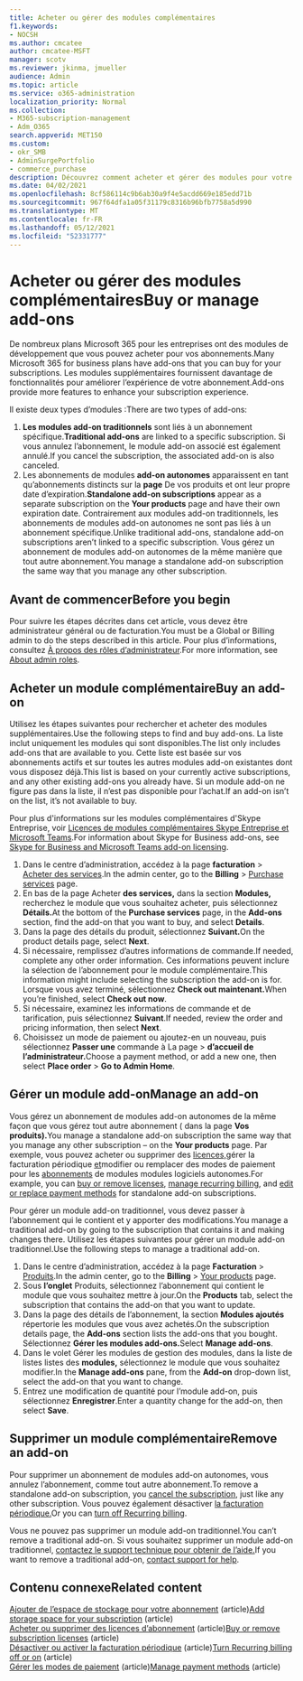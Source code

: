 ```yaml
---
title: Acheter ou gérer des modules complémentaires
f1.keywords:
- NOCSH
ms.author: cmcatee
author: cmcatee-MSFT
manager: scotv
ms.reviewer: jkinma, jmueller
audience: Admin
ms.topic: article
ms.service: o365-administration
localization_priority: Normal
ms.collection:
- M365-subscription-management
- Adm_O365
search.appverid: MET150
ms.custom:
- okr_SMB
- AdminSurgePortfolio
- commerce_purchase
description: Découvrez comment acheter et gérer des modules pour votre abonnement Microsoft 365 pour les entreprises.
ms.date: 04/02/2021
ms.openlocfilehash: 8cf586114c9b6ab30a9f4e5acdd669e185edd71b
ms.sourcegitcommit: 967f64dfa1a05f31179c8316b96bfb7758a5d990
ms.translationtype: MT
ms.contentlocale: fr-FR
ms.lasthandoff: 05/12/2021
ms.locfileid: "52331777"
---
```

# <a name="buy-or-manage-add-ons"></a><span data-ttu-id="b810e-103">Acheter ou gérer des modules complémentaires</span><span class="sxs-lookup"><span data-stu-id="b810e-103">Buy or manage add-ons</span></span>

<span data-ttu-id="b810e-104">De nombreux plans Microsoft 365 pour les entreprises ont des modules de développement que vous pouvez acheter pour vos abonnements.</span><span class="sxs-lookup"><span data-stu-id="b810e-104">Many Microsoft 365 for business plans have add-ons that you can buy for your subscriptions.</span></span> <span data-ttu-id="b810e-105">Les modules supplémentaires fournissent davantage de fonctionnalités pour améliorer l’expérience de votre abonnement.</span><span class="sxs-lookup"><span data-stu-id="b810e-105">Add-ons provide more features to enhance your subscription experience.</span></span>

<span data-ttu-id="b810e-106">Il existe deux types d’modules :</span><span class="sxs-lookup"><span data-stu-id="b810e-106">There are two types of add-ons:</span></span>

1. <span data-ttu-id="b810e-107">**Les modules add-on traditionnels** sont liés à un abonnement spécifique.</span><span class="sxs-lookup"><span data-stu-id="b810e-107">**Traditional add-ons** are linked to a specific subscription.</span></span> <span data-ttu-id="b810e-108">Si vous annulez l’abonnement, le module add-on associé est également annulé.</span><span class="sxs-lookup"><span data-stu-id="b810e-108">If you cancel the subscription, the associated add-on is also canceled.</span></span>
2. <span data-ttu-id="b810e-109">Les abonnements de modules **add-on autonomes** apparaissent en tant qu’abonnements distincts sur la **page** De vos produits et ont leur propre date d’expiration.</span><span class="sxs-lookup"><span data-stu-id="b810e-109">**Standalone add-on subscriptions** appear as a separate subscription on the **Your products** page and have their own expiration date.</span></span> <span data-ttu-id="b810e-110">Contrairement aux modules add-on traditionnels, les abonnements de modules add-on autonomes ne sont pas liés à un abonnement spécifique.</span><span class="sxs-lookup"><span data-stu-id="b810e-110">Unlike traditional add-ons, standalone add-on subscriptions aren’t linked to a specific subscription.</span></span> <span data-ttu-id="b810e-111">Vous gérez un abonnement de modules add-on autonomes de la même manière que tout autre abonnement.</span><span class="sxs-lookup"><span data-stu-id="b810e-111">You manage a standalone add-on subscription the same way that you manage any other subscription.</span></span>

## <a name="before-you-begin"></a><span data-ttu-id="b810e-112">Avant de commencer</span><span class="sxs-lookup"><span data-stu-id="b810e-112">Before you begin</span></span>

<span data-ttu-id="b810e-113">Pour suivre les étapes décrites dans cet article, vous devez être administrateur général ou de facturation.</span><span class="sxs-lookup"><span data-stu-id="b810e-113">You must be a Global or Billing admin to do the steps described in this article.</span></span> <span data-ttu-id="b810e-114">Pour plus d’informations, consultez [À propos des rôles d’administrateur](../admin/add-users/about-admin-roles.md).</span><span class="sxs-lookup"><span data-stu-id="b810e-114">For more information, see [About admin roles](../admin/add-users/about-admin-roles.md).</span></span>

## <a name="buy-an-add-on"></a><span data-ttu-id="b810e-115">Acheter un module complémentaire</span><span class="sxs-lookup"><span data-stu-id="b810e-115">Buy an add-on</span></span>

<span data-ttu-id="b810e-116">Utilisez les étapes suivantes pour rechercher et acheter des modules supplémentaires.</span><span class="sxs-lookup"><span data-stu-id="b810e-116">Use the following steps to find and buy add-ons.</span></span> <span data-ttu-id="b810e-117">La liste inclut uniquement les modules qui sont disponibles.</span><span class="sxs-lookup"><span data-stu-id="b810e-117">The list only includes add-ons that are available to you.</span></span> <span data-ttu-id="b810e-118">Cette liste est basée sur vos abonnements actifs et sur toutes les autres modules add-on existantes dont vous disposez déjà.</span><span class="sxs-lookup"><span data-stu-id="b810e-118">This list is based on your currently active subscriptions, and any other existing add-ons you already have.</span></span> <span data-ttu-id="b810e-119">Si un module add-on ne figure pas dans la liste, il n’est pas disponible pour l’achat.</span><span class="sxs-lookup"><span data-stu-id="b810e-119">If an add-on isn’t on the list, it’s not available to buy.</span></span>

<span data-ttu-id="b810e-120">Pour plus d'informations sur les modules complémentaires d'Skype Entreprise, voir [Licences de modules complémentaires Skype Entreprise et Microsoft Teams](/SkypeForBusiness/skype-for-business-and-microsoft-teams-add-on-licensing/skype-for-business-and-microsoft-teams-add-on-licensing).</span><span class="sxs-lookup"><span data-stu-id="b810e-120">For information about Skype for Business add-ons, see [Skype for Business and Microsoft Teams add-on licensing](/SkypeForBusiness/skype-for-business-and-microsoft-teams-add-on-licensing/skype-for-business-and-microsoft-teams-add-on-licensing).</span></span>

1. <span data-ttu-id="b810e-121">Dans le centre d’administration, accédez à la page **facturation** \> <a href="https://go.microsoft.com/fwlink/p/?linkid=868433" target="_blank">Acheter des services</a>.</span><span class="sxs-lookup"><span data-stu-id="b810e-121">In the admin center, go to the **Billing** \> <a href="https://go.microsoft.com/fwlink/p/?linkid=868433" target="_blank">Purchase services</a> page.</span></span>
2. <span data-ttu-id="b810e-122">En bas de la page Acheter **des services,** dans la section **Modules,** recherchez le module que vous souhaitez acheter, puis sélectionnez **Détails.**</span><span class="sxs-lookup"><span data-stu-id="b810e-122">At the bottom of the **Purchase services** page, in the **Add-ons** section, find the add-on that you want to buy, and select **Details**.</span></span>
3. <span data-ttu-id="b810e-123">Dans la page des détails du produit, sélectionnez **Suivant.**</span><span class="sxs-lookup"><span data-stu-id="b810e-123">On the product details page, select **Next**.</span></span>
4. <span data-ttu-id="b810e-124">Si nécessaire, remplissez d’autres informations de commande.</span><span class="sxs-lookup"><span data-stu-id="b810e-124">If needed, complete any other order information.</span></span> <span data-ttu-id="b810e-125">Ces informations peuvent inclure la sélection de l’abonnement pour le module complémentaire.</span><span class="sxs-lookup"><span data-stu-id="b810e-125">This information might include selecting the subscription the add-on is for.</span></span> <span data-ttu-id="b810e-126">Lorsque vous avez terminé, sélectionnez **Check out maintenant.**</span><span class="sxs-lookup"><span data-stu-id="b810e-126">When you’re finished, select **Check out now**.</span></span>
5. <span data-ttu-id="b810e-127">Si nécessaire, examinez les informations de commande et de tarification, puis sélectionnez **Suivant**.</span><span class="sxs-lookup"><span data-stu-id="b810e-127">If needed, review the order and pricing information, then select **Next**.</span></span>
6. <span data-ttu-id="b810e-128">Choisissez un mode de paiement ou ajoutez-en un nouveau, puis sélectionnez **Passer une** commande à La page  >  **d’accueil de l’administrateur.**</span><span class="sxs-lookup"><span data-stu-id="b810e-128">Choose a payment method, or add a new one, then select **Place order** > **Go to Admin Home**.</span></span>

## <a name="manage-an-add-on"></a><span data-ttu-id="b810e-129">Gérer un module add-on</span><span class="sxs-lookup"><span data-stu-id="b810e-129">Manage an add-on</span></span>

<span data-ttu-id="b810e-130">Vous gérez un abonnement de modules add-on autonomes de la même façon que vous gérez tout autre abonnement ( dans la page **Vos produits).**</span><span class="sxs-lookup"><span data-stu-id="b810e-130">You manage a standalone add-on subscription the same way that you manage any other subscription – on the **Your products** page.</span></span> <span data-ttu-id="b810e-131">Par exemple, vous pouvez acheter ou supprimer des [licences,](licenses/buy-licenses.md)gérer la facturation périodique [et](subscriptions/renew-your-subscription.md)modifier ou remplacer des modes de paiement pour les [abonnements](billing-and-payments/manage-payment-methods.md) de modules modules logiciels autonomes.</span><span class="sxs-lookup"><span data-stu-id="b810e-131">For example, you can [buy or remove licenses](licenses/buy-licenses.md), [manage recurring billing](subscriptions/renew-your-subscription.md), and [edit or replace payment methods](billing-and-payments/manage-payment-methods.md) for standalone add-on subscriptions.</span></span>

<span data-ttu-id="b810e-132">Pour gérer un module add-on traditionnel, vous devez passer à l’abonnement qui le contient et y apporter des modifications.</span><span class="sxs-lookup"><span data-stu-id="b810e-132">You manage a traditional add-on by going to the subscription that contains it and making changes there.</span></span> <span data-ttu-id="b810e-133">Utilisez les étapes suivantes pour gérer un module add-on traditionnel.</span><span class="sxs-lookup"><span data-stu-id="b810e-133">Use the following steps to manage a traditional add-on.</span></span>
  
1. <span data-ttu-id="b810e-134">Dans le centre d’administration, accédez à la page **Facturation** \> <a href="https://go.microsoft.com/fwlink/p/?linkid=842054" target="_blank">Produits</a>.</span><span class="sxs-lookup"><span data-stu-id="b810e-134">In the admin center, go to the **Billing** \> <a href="https://go.microsoft.com/fwlink/p/?linkid=842054" target="_blank">Your products</a> page.</span></span>
2. <span data-ttu-id="b810e-135">Sous **l’onglet** Produits, sélectionnez l’abonnement qui contient le module que vous souhaitez mettre à jour.</span><span class="sxs-lookup"><span data-stu-id="b810e-135">On the **Products** tab, select the subscription that contains the add-on that you want to update.</span></span>
3. <span data-ttu-id="b810e-136">Dans la page des détails de l’abonnement, la section **Modules ajoutés** répertorie les modules que vous avez achetés.</span><span class="sxs-lookup"><span data-stu-id="b810e-136">On the subscription details page, the **Add-ons** section lists the add-ons that you bought.</span></span> <span data-ttu-id="b810e-137">Sélectionnez **Gérer les modules add-ons.**</span><span class="sxs-lookup"><span data-stu-id="b810e-137">Select **Manage add-ons**.</span></span>
4. <span data-ttu-id="b810e-138">Dans le volet Gérer les modules  de gestion des modules, dans la liste de listes listes des **modules,** sélectionnez le module que vous souhaitez modifier.</span><span class="sxs-lookup"><span data-stu-id="b810e-138">In the **Manage add-ons** pane, from the **Add-on** drop-down list, select the add-on that you want to change.</span></span>
5. <span data-ttu-id="b810e-139">Entrez une modification de quantité pour l’module add-on, puis sélectionnez **Enregistrer**.</span><span class="sxs-lookup"><span data-stu-id="b810e-139">Enter a quantity change for the add-on, then select **Save**.</span></span>

## <a name="remove-an-add-on"></a><span data-ttu-id="b810e-140">Supprimer un module complémentaire</span><span class="sxs-lookup"><span data-stu-id="b810e-140">Remove an add-on</span></span>

<span data-ttu-id="b810e-141">Pour supprimer un abonnement de modules [](subscriptions/cancel-your-subscription.md)add-on autonomes, vous annulez l’abonnement, comme tout autre abonnement.</span><span class="sxs-lookup"><span data-stu-id="b810e-141">To remove a standalone add-on subscription, you [cancel the subscription](subscriptions/cancel-your-subscription.md), just like any other subscription.</span></span> <span data-ttu-id="b810e-142">Vous pouvez également désactiver [la facturation périodique.](subscriptions/renew-your-subscription.md)</span><span class="sxs-lookup"><span data-stu-id="b810e-142">Or you can [turn off Recurring billing](subscriptions/renew-your-subscription.md).</span></span>

<span data-ttu-id="b810e-143">Vous ne pouvez pas supprimer un module add-on traditionnel.</span><span class="sxs-lookup"><span data-stu-id="b810e-143">You can’t remove a traditional add-on.</span></span> <span data-ttu-id="b810e-144">Si vous souhaitez supprimer un module add-on traditionnel, [contactez le support technique pour obtenir de l’aide.](../business-video/get-help-support.md)</span><span class="sxs-lookup"><span data-stu-id="b810e-144">If you want to remove a traditional add-on, [contact support for help](../business-video/get-help-support.md).</span></span>
  
## <a name="related-content"></a><span data-ttu-id="b810e-145">Contenu connexe</span><span class="sxs-lookup"><span data-stu-id="b810e-145">Related content</span></span>

<span data-ttu-id="b810e-146">[Ajouter de l’espace de stockage pour votre abonnement](add-storage-space.md) (article)</span><span class="sxs-lookup"><span data-stu-id="b810e-146">[Add storage space for your subscription](add-storage-space.md) (article)</span></span>\
<span data-ttu-id="b810e-147">[Acheter ou supprimer des licences d’abonnement](licenses/buy-licenses.md) (article)</span><span class="sxs-lookup"><span data-stu-id="b810e-147">[Buy or remove subscription licenses](licenses/buy-licenses.md) (article)</span></span>\
<span data-ttu-id="b810e-148">[Désactiver ou activer la facturation périodique](subscriptions/renew-your-subscription.md#turn-recurring-billing-off-or-on) (article)</span><span class="sxs-lookup"><span data-stu-id="b810e-148">[Turn Recurring billing off or on](subscriptions/renew-your-subscription.md#turn-recurring-billing-off-or-on) (article)</span></span>\
<span data-ttu-id="b810e-149">[Gérer les modes de paiement](billing-and-payments/manage-payment-methods.md) (article)</span><span class="sxs-lookup"><span data-stu-id="b810e-149">[Manage payment methods](billing-and-payments/manage-payment-methods.md) (article)</span></span>
